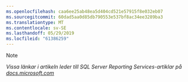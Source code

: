 ```yaml
---
ms.openlocfilehash: caa6ee25ab48ea5d404cd521e57915f8e032eb07
ms.sourcegitcommit: 60dad5aa0d85db790553e537bf8ac34ee3289ba3
ms.translationtype: MT
ms.contentlocale: sv-SE
ms.lasthandoff: 05/29/2019
ms.locfileid: "61386259"
---
```

>[!NOTE]
>*Vissa länkar i artikeln leder till SQL Server Reporting Services-artiklar på [docs.microsoft.com](https://docs.microsoft.com/sql/reporting-services/)*

